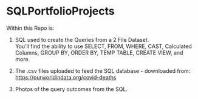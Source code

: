 # SQLPortfolioProjects
Within this Repo is:
1. SQL used to create the Queries from a 2 File Dataset.
  <br> You'll find the ability to use SELECT, FROM, WHERE, CAST, Calculated Columns, GROUP BY, ORDER BY, TEMP TABLE, CREATE VIEW, and more.

2. The .csv files uploaded to feed the SQL database - downloaded from: https://ourworldindata.org/covid-deaths

3. Photos of the query outcomes from the SQL.
